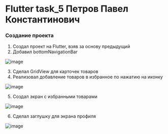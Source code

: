 # Flutter task_5 Петров Павел Константинович

### Создание проекта
1. Создал проект на Flutter, взяв за основу предыдущий
2. Добавил bottomNavigationBar 

![image](https://github.com/user-attachments/assets/1042f271-45e1-47d1-ad4c-847400385c13)

3. Сделал GridView для карточек товаров
4. Реализовал добавление товаров в избранное по нажатию на иконку

![image](https://github.com/user-attachments/assets/772c490c-a5a7-490b-8826-0b50225b0eae)

5. Создал экран с избранными товарами

![image](https://github.com/user-attachments/assets/15f0b2c2-6b8c-4a4f-bd8e-4bf8ec1cf845)

6. Сделал заглушку для экрана профиля

![image](https://github.com/user-attachments/assets/bc9b0191-d2c2-4dc9-be4f-535711424242)
